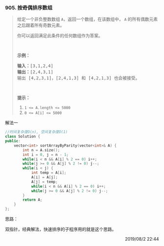 ### 905. 按奇偶排序数组

> <div class="content__2ebE"><p>给定一个非负整数数组 <code>A</code>，返回一个数组，在该数组中，&nbsp;<code>A</code> 的所有偶数元素之后跟着所有奇数元素。</p>
> 
> <p>你可以返回满足此条件的任何数组作为答案。</p>
> 
> <p>&nbsp;</p>
> 
> <p><strong>示例：</strong></p>
> 
> <pre><strong>输入：</strong>[3,1,2,4]
> <strong>输出：</strong>[2,4,3,1]
> 输出 [4,2,3,1]，[2,4,1,3] 和 [4,2,1,3] 也会被接受。
> </pre>
> 
> <p>&nbsp;</p>
> 
> <p><strong>提示：</strong></p>
> 
> <ol>
> 	<li><code>1 &lt;= A.length &lt;= 5000</code></li>
> 	<li><code>0 &lt;= A[i] &lt;= 5000</code></li>
> </ol>
> </div>

解法一
```cpp
//时间复杂度O(n), 空间复杂度O(1)
class Solution {
public:
    vector<int> sortArrayByParity(vector<int>& A) {
        int n = A.size();
        int i = 0, j = n - 1;
        while(i < n && A[i] % 2 == 0) i++;
        while(j >= 0 && A[j] % 2 != 0) j--;
        while(i < j) {
            int temp = A[i];
            A[i] = A[j];
            A[j] = temp;
            while(i < n && A[i] % 2 == 0) i++;
            while(j >= 0 && A[j] % 2 != 0) j--;
        }
        return A;
    }
};
```

思路：

双指针，经典解法，快速排序的子程序用的就是这个思路。

<div style="text-align: right"> 2019/08/2 22:44 </div>